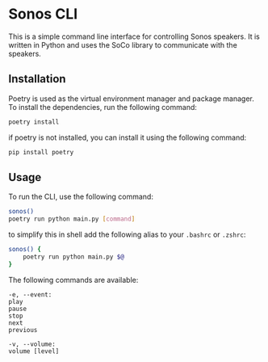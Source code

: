 # Sonos CLI

This is a simple command line interface for controlling Sonos speakers. It is written in Python and uses the SoCo library to communicate with the speakers.

## Installation
Poetry is used as the virtual environment manager and package manager. To install the dependencies, run the following command:

```bash
poetry install
```

if poetry is not installed, you can install it using the following command:

```bash
pip install poetry
```


## Usage
To run the CLI, use the following command:

```bash
sonos()
poetry run python main.py [command]
```

to simplify this in shell add the following alias to your `.bashrc` or `.zshrc`:

```bash
sonos() {
    poetry run python main.py $@
}
```

The following commands are available:
```
-e, --event:
play
pause
stop
next
previous

-v, --volume:
volume [level]
```
